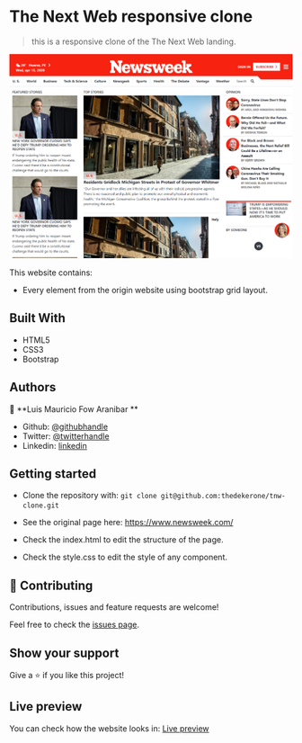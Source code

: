# The Next Web responsive clone

> this is a responsive clone of the The Next Web landing. 

![screenshot](img/screenshot.png)

This website contains:

- Every element from the origin website using bootstrap grid layout.

## Built With

- HTML5
- CSS3
- Bootstrap

## Authors

👤 **Luis Mauricio Fow Aranibar **

- Github: [@githubhandle](https://github.com/thedekerone)
- Twitter: [@twitterhandle](https://twitter.com/mauricio_fow)
- Linkedin: [linkedin](https://www.linkedin.com/in/mauricio-fow-aranibar-b2173514b/)

## Getting started

- Clone the repository with:
  `git clone git@github.com:thedekerone/tnw-clone.git`

- See the original page here: https://www.newsweek.com/

- Check the index.html to edit the structure of the page.

- Check the style.css to edit the style of any component.

## 🤝 Contributing

Contributions, issues and feature requests are welcome!

Feel free to check the [issues page](issues/).

## Show your support

Give a ⭐️ if you like this project!

## Live preview

You can check how the website looks in: [Live preview](file:///C:/Users/dekker/Documents/projects/bootstrap-pro/index.html)
